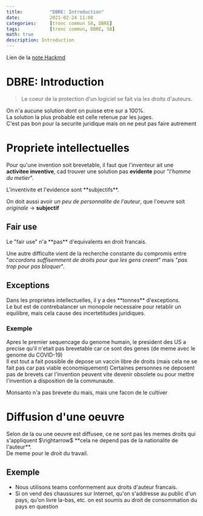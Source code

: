 ```yaml
---
title:          "DBRE: Introduction"
date:           2021-02-24 11:00
categories:     [tronc commun S8, DBRE]
tags:           [tronc commun, DBRE, S8]
math: true
description: Introduction
---
```

Lien de la [note Hackmd](https://hackmd.io/@lemasymasa/BkBV8jmMO)

# DBRE: Introduction

> Le coeur de la protection d'un logiciel se fait via les droits d'auteurs.

<div class="alert alert-danger" role="alert" markdown="1">
On n'a aucune solution dont on puisse etre sur a 100%.
</div>
La solution la plus probable est celle retenue par les juges.
<div class="alert alert-warning" role="alert" markdown="1">
C'est pas bon pour la securite juridique mais on ne peut pas faire autrement
</div>

# Propriete intellectuelles
Pour qu'une invention soit brevetable, il faut que l'inventeur ait une **activitee inventive**, cad trouver une solution pas **evidente** pour "*l'homme du metier*".

<div class="alert alert-warning" role="alert" markdown="1">
L'inventivite et l'evidence sont **subjectifs**.
</div>

On doit aussi avoir *un peu de personnalite de l'auteur*, que l'oeuvre soit *originale* $\rightarrow$ **subjectif**

## Fair use
<div class="alert alert-warning" role="alert" markdown="1">
Le "fair use" n'a **pas** d'equivalents en droit francais.
</div>

Une autre difficulte vient de la recherche constante du compromis entre "*accordons suffisemment de droits pour que les gens creent*" mais "*pas trop pour pas bloquer*".

## Exceptions
<div class="alert alert-danger" role="alert" markdown="1">
Dans les proprietes intellectuelles, il y a des **tonnes** d'exceptions.
</div>
Le but est de contrebalancer un monopole necessaire pour retablir un equilibre, mais cela cause des incertetitudes juridiques.

### Exemple
<div class="alert alert-success" role="alert" markdown="1">
Apres le premier sequencage du genome humain, le president des US a precise qu'il n'etait pas brevetable car ce sont des genes (de meme avec le genome du COVID-19)
</div>
Il est tout a fait possible de depose un vaccin libre de droits (mais cela ne se fait pas car pas viable economiquement)
Certaines personnes ne deposent pas de brevets car l'invention peuvent vite devenir obsolete ou pour mettre l'invention a disposition de la communaute.

Monsanto n'a pas brevete du mais, mais une facon de le cultiver

# Diffusion d'une oeuvre
<div class="alert alert-info" role="alert" markdown="1">
Selon de la ou une oeuvre est diffusee, ce ne sont pas les memes droits qui s'appliquent $\rightarrow$ **cela ne depend pas de la nationalite de l'auteur**.
</div>
De meme pour le droit du travail.

## Exemple
- Nous utilisons teams conformement aux droits d'auteur francais.
- Si on vend des chaussures sur Internet, qu'on s'addresse au public d'un pays, qu'on livre la-bas, etc. on est soumis au droit de consommation du pays en question